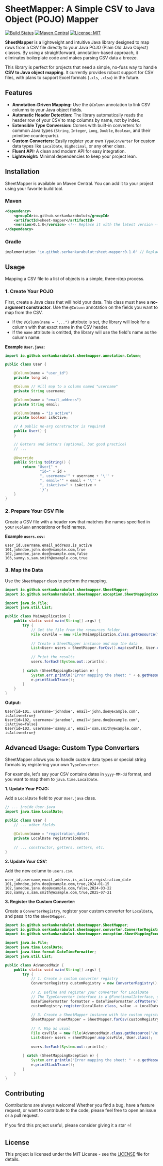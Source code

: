 # SheetMapper: A Simple CSV to Java Object (POJO) Mapper

[![Build Status](https://img.shields.io/github/actions/workflow/status/serkankarabulut/SheetMapper/release.yml?branch=master&style=flat-square)](https://github.com/serkankarabulut/SheetMapper/actions/workflows/release.yml)
[![Maven Central](https://img.shields.io/maven-central/v/io.github.serkankarabulut/sheetmapper.svg?style=flat-square)](https://search.maven.org/artifact/io.github.serkankarabulut/sheetmapper)
[![License: MIT](https://img.shields.io/badge/License-MIT-yellow.svg?style=flat-square)](https://opensource.org/licenses/MIT)

**SheetMapper** is a lightweight and intuitive Java library designed to map rows from a CSV file directly to your Java POJO (Plain Old Java Object) classes. By using a straightforward, annotation-based approach, it eliminates boilerplate code and makes parsing CSV data a breeze.

This library is perfect for projects that need a simple, no-fuss way to handle **CSV to Java object mapping**. It currently provides robust support for CSV files, with plans to support Excel formats (`.xls`, `.xlsx`) in the future.

## Features

*   **Annotation-Driven Mapping:** Use the `@Column` annotation to link CSV columns to your Java object fields.
*   **Automatic Header Detection:** The library automatically reads the header row of your CSV to map columns by name, not by index.
*   **Extensible Type Conversion:** Comes with built-in converters for common Java types (`String`, `Integer`, `Long`, `Double`, `Boolean`, and their primitive counterparts).
*   **Custom Converters:** Easily register your own `TypeConverter` for custom data types like `LocalDate`, `BigDecimal`, or any other class.
*   **Fluent API:** A clean and modern API for easy integration.
*   **Lightweight:** Minimal dependencies to keep your project lean.

## Installation

SheetMapper is available on Maven Central. You can add it to your project using your favorite build tool.

### Maven

```xml
<dependency>
    <groupId>io.github.serkankarabulut</groupId>
    <artifactId>sheet-mapper</artifactId>
    <version>0.1.0</version> <!-- Replace it with the latest version -->
</dependency>
```

### Gradle

```groovy
implementation 'io.github.serkankarabulut:sheet-mapper:0.1.0' // Replace with the latest version
```

## Usage

Mapping a CSV file to a list of objects is a simple, three-step process.

### 1. Create Your POJO

First, create a Java class that will hold your data. This class must have a **no-argument constructor**. Use the `@Column` annotation on the fields you want to map from the CSV.

*   If the `@Column(name = "...")` attribute is set, the library will look for a column with that exact name in the CSV header.
*   If the `name` attribute is omitted, the library will use the field's name as the column name.

**Example `User.java`:**

```java
import io.github.serkankarabulut.sheetmapper.annotation.Column;

public class User {

    @Column(name = "user_id")
    private long id;

    @Column // Will map to a column named "username"
    private String username;

    @Column(name = "email_address")
    private String email;

    @Column(name = "is_active")
    private boolean isActive;

    // A public no-arg constructor is required
    public User() {
    }

    // Getters and Setters (optional, but good practice)
    // ...
    
    @Override
    public String toString() {
        return "User{" +
                "id=" + id +
                ", username='" + username + '\'' +
                ", email='" + email + '\'' +
                ", isActive=" + isActive +
                '}';
    }
}
```

### 2. Prepare Your CSV File

Create a CSV file with a header row that matches the names specified in your `@Column` annotations or field names.

**Example `users.csv`:**

```csv
user_id,username,email_address,is_active
101,johndoe,john.doe@example.com,true
102,janedoe,jane.doe@example.com,false
103,sammy.s,sam.smith@example.com,true
```

### 3. Map the Data

Use the `SheetMapper` class to perform the mapping.

```java
import io.github.serkankarabulut.sheetmapper.SheetMapper;
import io.github.serkankarabulut.sheetmapper.exception.SheetMappingException;

import java.io.File;
import java.util.List;

public class MainApplication {
    public static void main(String[] args) {
        try {
            // Get the file from the resources folder
            File csvFile = new File(MainApplication.class.getResource("/users.csv").getFile());
            
            // Create a SheetMapper instance and map the data
            List<User> users = SheetMapper.forCsv().map(csvFile, User.class);
            
            // Print the results
            users.forEach(System.out::println);
            
        } catch (SheetMappingException e) {
            System.err.println("Error mapping the sheet: " + e.getMessage());
            e.printStackTrace();
        }
    }
}
```

**Output:**

```
User{id=101, username='johndoe', email='john.doe@example.com', isActive=true}
User{id=102, username='janedoe', email='jane.doe@example.com', isActive=false}
User{id=103, username='sammy.s', email='sam.smith@example.com', isActive=true}
```

## Advanced Usage: Custom Type Converters

SheetMapper allows you to handle custom data types or special string formats by registering your own `TypeConverter`.

For example, let's say your CSV contains dates in `yyyy-MM-dd` format, and you want to map them to `java.time.LocalDate`.

**1. Update Your POJO:**

Add a `LocalDate` field to your `User.java` class.

```java
// ... inside User.java
import java.time.LocalDate;

public class User {
    // ... other fields
    
    @Column(name = "registration_date")
    private LocalDate registrationDate;
    
    // ... constructor, getters, setters, etc.
}
```

**2. Update Your CSV:**

Add the new column to `users.csv`.

```csv
user_id,username,email_address,is_active,registration_date
101,johndoe,john.doe@example.com,true,2024-01-15
102,janedoe,jane.doe@example.com,false,2024-03-22
103,sammy.s,sam.smith@example.com,true,2025-07-21
```

**3. Register the Custom Converter:**

Create a `ConverterRegistry`, register your custom converter for `LocalDate`, and pass it to the `SheetMapper`.

```java
import io.github.serkankarabulut.sheetmapper.SheetMapper;
import io.github.serkankarabulut.sheetmapper.converter.ConverterRegistry;
import io.github.serkankarabulut.sheetmapper.exception.SheetMappingException;

import java.io.File;
import java.time.LocalDate;
import java.time.format.DateTimeFormatter;
import java.util.List;

public class AdvancedMain {
    public static void main(String[] args) {
        try {
            // 1. Create a custom converter registry
            ConverterRegistry customRegistry = new ConverterRegistry();
            
            // 2. Define and register your converter for LocalDate
            // The TypeConverter interface is a @FunctionalInterface, so you can use a lambda
            DateTimeFormatter formatter = DateTimeFormatter.ofPattern("yyyy-MM-dd");
            customRegistry.register(LocalDate.class, value -> LocalDate.parse(value, formatter));
            
            // 3. Create a SheetMapper instance with the custom registry
            SheetMapper sheetMapper = SheetMapper.forCsv(customRegistry);
            
            // 4. Map as usual
            File csvFile = new File(AdvancedMain.class.getResource("/users.csv").getFile());
            List<User> users = sheetMapper.map(csvFile, User.class);
            
            users.forEach(System.out::println);
            
        } catch (SheetMappingException e) {
            System.err.println("Error mapping the sheet: " + e.getMessage());
            e.printStackTrace();
        }
    }
}
```

## Contributing

Contributions are always welcome! Whether you find a bug, have a feature request, or want to contribute to the code, please feel free to open an issue or a pull request.

If you find this project useful, please consider giving it a star ⭐!
## License

This project is licensed under the MIT License - see the [LICENSE](LICENSE.txt) file for details.